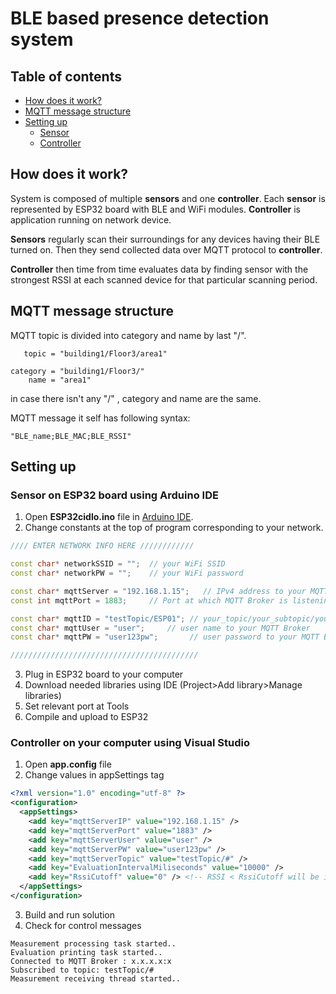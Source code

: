 ﻿# BLE based presence detection system 

## Table of contents
- [How does it work?](##-how-does-it-work?)
- [MQTT message structure](##mqtt-message-structure)
- [Setting up](##setting-up)
  - [Sensor](###-sensor-on-esp32-board-using-arduino-ide)
  - [Controller](###-controller-on-your-computer-using-visual-studio)

## How does it work?
System is composed of multiple **sensors** and one **controller**. Each **sensor** is represented by ESP32 board with BLE and WiFi modules. **Controller** is application running on network device.

**Sensors** regularly scan their surroundings for any devices having their BLE turned on. Then they send collected data over MQTT protocol to **controller**.

**Controller** then time from time evaluates data by finding sensor with the strongest RSSI at each scanned device for that particular scanning period. 

## MQTT message structure
MQTT topic is divided into category and name by last "/".
```example
   topic = "building1/Floor3/area1"

category = "building1/Floor3/"
    name = "area1"
```
in case there isn't any "/" , category and name are the same.

MQTT message it self has following syntax:
```string
"BLE_name;BLE_MAC;BLE_RSSI"
```


## Setting up
### Sensor on ESP32 board using Arduino IDE
 1) Open **ESP32cidlo.ino** file in [Arduino IDE](https://www.arduino.cc/en/Main/Software).
 2) Change constants at the top of program corresponding to your network.

```C++
//// ENTER NETWORK INFO HERE ////////////

const char* networkSSID = "";  // your WiFi SSID
const char* networkPW = "";    // your WiFi password

const char* mqttServer = "192.168.1.15";   // IPv4 address to your MQTT Broker
const int mqttPort = 1883;     // Port at which MQTT Broker is listening (1883 is standard for MQTT protocol)

const char* mqttID = "testTopic/ESP01"; // your_topic/your_subtopic/your_sensor_ID (subtopics are not required)
const char* mqttUser = "user";     // user name to your MQTT Broker
const char* mqttPW = "user123pw";       // user password to your MQTT Broker

//////////////////////////////////////////
```
 3) Plug in ESP32 board to your computer
 4) Download needed libraries using IDE (Project>Add library>Manage libraries) 
 5) Set relevant port at Tools
 6) Compile and upload to ESP32

 ### Controller on your computer using Visual Studio
  1) Open **app.config** file
  2) Change values in appSettings tag
  ```xml
  <?xml version="1.0" encoding="utf-8" ?>
  <configuration>
    <appSettings>
      <add key="mqttServerIP" value="192.168.1.15" />
      <add key="mqttServerPort" value="1883" />
      <add key="mqttServerUser" value="user" />
      <add key="mqttServerPW" value="user123pw" />
      <add key="mqttServerTopic" value="testTopic/#" />
      <add key="EvaluationIntervalMiliseconds" value="10000" />
      <add key="RssiCutoff" value="0" /> <!-- RSSI < RssiCutoff will be ignored , value 0 means no Cutoff -->
    </appSettings>
  </configuration>

  ```
  3) Build and run solution
  4) Check for control messages
  ```
Measurement processing task started..
Evaluation printing task started..
Connected to MQTT Broker : x.x.x.x:x
Subscribed to topic: testTopic/#
Measurement receiving thread started..
  ```












